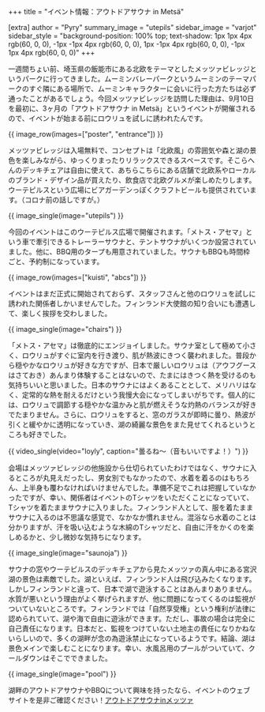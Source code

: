 +++
title = "イベント情報：アウトドアサウナ in Metsä"

[extra]
author = "Pyry"
summary_image = "utepils"
sidebar_image = "varjot"
sidebar_style = "background-position: 100% top; text-shadow: 1px 1px 4px rgb(60, 0, 0), -1px -1px 4px rgb(60, 0, 0), 1px -1px 4px rgb(60, 0, 0), -1px 1px 4px rgb(60, 0, 0)"
+++

一週間ちょい前、埼玉県の飯能市にある北欧をテーマとしたメッツァビレッジというパークに行ってきました。ムーミンバレーパークというムーミンのテーマパークのすぐ隣にある場所で、ムーミンキャラクターに会いに行った方たちは必ず通ったことがあるでしょう。今回メッツァビレッジを訪問した理由は、9月10日を最初に、3ヶ月の「アウトドアサウナ in Metsä」というイベントが開催されるので、イベントが始まる前にロウリュを試しに誘われたんです。

<!-- more -->

{{ image_row(images=["poster", "entrance"]) }}

メッツァビレッジは入場無料で、コンセプトは「北欧風」の雰囲気や森と湖の景色を楽しみながら、ゆっくりまったりリラックスできるスペースです。そこらへんのデッキチェアは自由に使えて、あちらこちらにある店舗で北欧系やローカルのブランド・デザイン品が買えたり、飲食店で北欧グルメが楽しめたりします。ウーテピルスという広場にビアガーデンっぽくクラフトビールも提供されています。（コロナ前の話しですが。）

{{ image_single(image="utepils") }}

今回のイベントはこのウーテピルス広場で開催されます。「メトス・アセマ」という車で牽引できるトレーラーサウナと、テントサウナがいくつか設営されていました。他に、BBQ用のタープも用意されていました。サウナもBBQも時間枠ごと、予約制になっています。

{{ image_row(images=["kuisti", "abcs"]) }}

イベントはまだ正式に開始されておらず、スタッフさんと他のロウリュを試しに誘われた関係者しかいませんでした。フィンランド大使館の知り合いにも遭遇して、楽しく挨拶を交わしました。

{{ image_single(image="chairs") }}

「メトス・アセマ」は徹底的にエンジョイしました。サウナ室として極めて小さく、ロウリュがすぐに室内を行き渡り、肌が熱波にきつく襲われました。普段から穏やかなロウリュが好きな方ですが、日本で厳しいロウリュは（アウフグースはさておき）あんまり体験することはないので、たまにはきつく熱を受けるのも気持ちいいと思いました。日本のサウナにはよくあることとして、メリハリはなく、定常的な熱を耐えるだけという我慢大会になってしまいがちです。個人的には、ロウリュで調節する穏やかな温かみと肌が燃えそうな灼熱のバランスが好きでたまりません。さらに、ロウリュをすると、窓のガラスが即時に曇り、熱波が引くと緩やかに透明になっていき、湖の綺麗な景色をまた見せてくれるというところも好きでした。

{{ video_single(video="loyly", caption="曇るね〜（音もいいですよ！）") }}

会場はメッツァビレッジの他施設から仕切られていたわけではなく、サウナに入るところが丸見えだったし、男女別でもなかったので、水着を着るのはもちろん、上半身も覆わなければいけませんでした。準備不足でこれは把握していなかったですが、幸い、関係者はイベントのTシャツをいただくことになっていて、Tシャツを着たままサウナに入りました。フィンランド人として、服を着たままサウナに入るのは不思議な感覚で、なかなか慣れません。混浴なら水着のことは分かりますが、汗を吸い込むような木綿のTシャツだと、自由に汗をかくのを楽しめるかと、少し微妙な気持ちになります。

{{ image_single(image="saunoja") }}

サウナの窓やウーテピルスのデッキチェアから見たメッツァの真ん中にある宮沢湖の景色は素敵でした。湖といえば、フィンランド人は飛び込みたくなります。しかしフィンランドと違って、日本で湖で遊泳することはあんまりありません。水質が悪いという理由がよく挙げられますが、他に問題になってくるのは監視がついていないところです。フィンランドでは「自然享受権」という権利が法律に認められていて、湖や海で自由に遊泳ができます。ただし、事故の場合は完全に自己責任になります。日本だと、監視をつけていない土地主の責任になりかねないらしいので、多くの湖畔が念の為遊泳禁止になっているようです。結論、湖は景色メインで楽しむことになります。幸い、水風呂用のプールがついていて、クールダウンはそこでできました。

{{ image_single(image="pool") }}

湖畔のアウトドアサウナやBBQについて興味を持ったなら、イベントのウェブサイトを是非ご確認ください！[アウトドアサウナinメッツァ](https://metsa-hanno.com/event/16716/) 